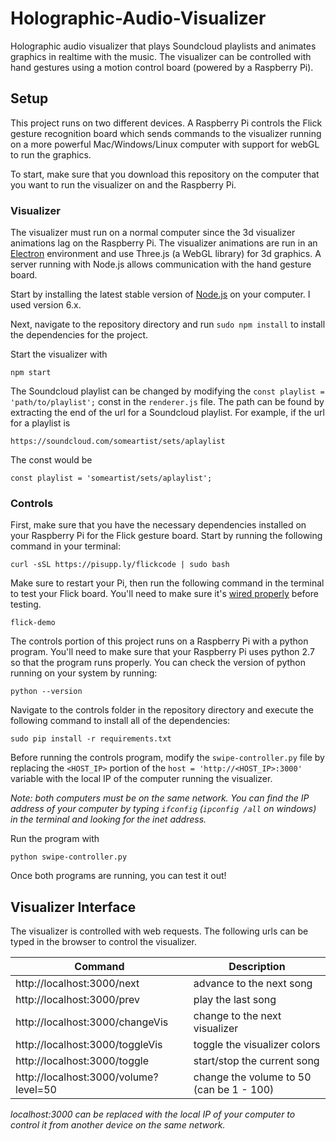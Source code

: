 # Holographic-Audio-Visualizer

Holographic audio visualizer that plays Soundcloud playlists and animates graphics in realtime with the music. The visualizer can be controlled with hand gestures using a motion control board (powered by a Raspberry Pi).


## Setup

This project runs on two different devices. A Raspberry Pi controls the Flick gesture recognition board which sends commands to the visualizer running on a more powerful Mac/Windows/Linux computer with support for webGL to run the graphics.

To start, make sure that you download this repository on the computer that you want to run the visualizer on and the Raspberry Pi. 

### Visualizer

The visualizer must run on a normal computer since the 3d visualizer animations lag on the Raspberry Pi. The visualizer animations are run in an [Electron](https://electron.atom.io/) environment and use Three.js (a WebGL library) for 3d graphics. A server running with Node.js allows communication with the hand gesture board. 

Start by installing the latest stable version of [Node.js](https://nodejs.org/en/) on your computer. I used version 6.x.

Next, navigate to the repository directory and run `sudo npm install` to install the dependencies for the project.

Start the visualizer with

```
npm start
```

The Soundcloud playlist can be changed by modifying the `const playlist = 'path/to/playlist';` const in the `renderer.js` file. The path can be found by extracting the end of the url for a Soundcloud playlist. For example, if the url for a playlist is

```
https://soundcloud.com/someartist/sets/aplaylist
```
The const would be 

```
const playlist = 'someartist/sets/aplaylist';
```

### Controls

First, make sure that you have the necessary dependencies installed on your Raspberry Pi for the Flick gesture board. Start by running the following command in your terminal:

```
curl -sSL https://pisupp.ly/flickcode | sudo bash
```

Make sure to restart your Pi, then run the following command in the terminal to test your Flick board. You'll need to make sure it's [wired properly](https://www.pi-supply.com/make/flick-quick-start-faq/) before testing.

```
flick-demo
```

The controls portion of this project runs on a Raspberry Pi with a python program. You'll need to make sure that your Raspberry Pi uses python 2.7 so that the program runs properly. You can check the version of python running on your system by running: 

```
python --version
```

Navigate to the controls folder in the repository directory and execute the following command to install all of the dependencies:

```
sudo pip install -r requirements.txt
```

Before running the controls program, modify the `swipe-controller.py` file by replacing the `<HOST_IP>` portion of the `host = 'http://<HOST_IP>:3000'` variable with the local IP of the computer running the visualizer. 

*Note: both computers must be on the same network. You can find the IP address of your computer by typing `ifconfig` (`ipconfig /all` on windows) in the terminal and looking for the inet address.*

Run the program with

```
python swipe-controller.py
```

Once both programs are running, you can test it out!

## Visualizer Interface

The visualizer is controlled with web requests. The following urls can be typed in the browser to control the visualizer. 

| Command  | Description |
| ------------- | ------------- |
| http://localhost:3000/next  | advance to the next song  
| http://localhost:3000/prev  | play the last song
| http://localhost:3000/changeVis | change to the next visualizer
| http://localhost:3000/toggleVis | toggle the visualizer colors
| http://localhost:3000/toggle | start/stop the current song
| http://localhost:3000/volume?level=50 | change the volume to 50 (can be 1 - 100)

*localhost:3000 can be replaced with the local IP of your computer to control it from another device on the same network.*

